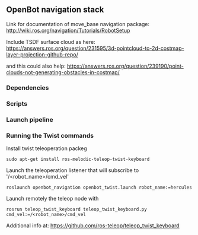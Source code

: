 ## OpenBot navigation stack

Link for documentation of move_base navigation package: http://wiki.ros.org/navigation/Tutorials/RobotSetup

Include TSDF surface cloud as here: https://answers.ros.org/question/231595/3d-pointcloud-to-2d-costmap-layer-projection-github-repo/

and this could also help: https://answers.ros.org/question/239190/point-clouds-not-generating-obstacles-in-costmap/


### Dependencies


### Scripts


### Launch pipeline


### Running the Twist commands

Install twist teleoperation packeg

```sudo apt-get install ros-melodic-teleop-twist-keyboard```

Launch the teleoperation listener that will subscribe to '/<robot_name>/cmd_vel'

```roslaunch openbot_navigation openbot_twist.launch robot_name:=hercules```

Launch remotely the teleop node with

```rosrun teleop_twist_keyboard teleop_twist_keyboard.py cmd_vel:=/<robot_name>/cmd_vel```


Additional info at: https://github.com/ros-teleop/teleop_twist_keyboard

